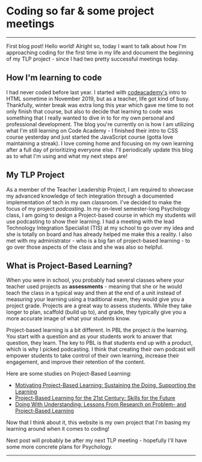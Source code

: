 # Coding so far & some project meetings

---

First blog post! Hello world! Alright so, today I want to talk about how I'm approaching coding for the first time in my life and document the beginning of my TLP project - since I had two pretty successful meetings today.

## How I'm learning to code

I had never coded before last year. I started with [codeacademy's](https://codeacademy.com) intro to HTML sometime in November 2019, but as a teacher, life got kind of busy. Thankfully, winter break was extra long this year which gave me time to not only finish that course, but also to decide that learning to code was something that I really wanted to dive in to for my own personal and professional development. The blog you're currently on is how I am utilizing what I'm still learning on Code Academy - I finished their intro to CSS course yesterday and just started the JavaScript course (gotta love maintaining a streak). I love coming home and focusing on my own learning after a full day of prioritizing everyone else. I'll periodically update this blog as to what I'm using and what my next steps are!

## My TLP Project

As a member of the Teacher Leadership Project, I am required to showcase my advanced knowledge of tech integration through a documented implementation of tech in my own classroom. I've decided to make the focus of my project _podcasting_. In my on-level semester-long Psychology class, I am going to design a Project-based course in which my students will use podcasting to show their learning. I had a meeting with the lead Technology Integration Specialist (TIS) at my school to go over my idea and she is totally on board and has already helped me make this a reality. I also met with my administrator - who is a big fan of project-based learning - to go over those aspects of the class and she was also so helpful.

## What is Project-Based Learning?

When you were in school, you probably had several classes where your teacher used projects as **assessments** - meaning that she or he would teach the class in a typical way and then at the end of a unit instead of measuring your learning using a traditional exam, they would give you a project grade. Projects are a great way to assess students. While they take longer to plan, scaffold (build up to), and grade, they typically give you a more accurate image of what your students know.

Project-based learning is a bit different. In PBL the project _is_ the learning. You start with a question and as your students work to answer that question, they learn. The key to PBL is that students end up with a product, which is why I picked podcasting. I think that creating their own podcast will empower students to take control of their own learning, increase their engagement, and improve their retention of the content.

Here are some studies on Project-Based Learning:

- [Motivating Project-Based Learning: Sustaining the Doing, Supporting the Learning](https://doi.org/10.1080/00461520.1991.9653139)
- [Project-Based Learning for the 21st Century: Skills for the Future](https://doi.org/10.1080/00098650903505415)
- [Doing With Understanding: Lessons From Research on Problem- and Project-Based Learning](https://doi.org/10.1080/10508406.1998.9672056)

Now that I think about it, this website is my own project that I'm basing my learning around when it comes to coding!

Next post will probably be after my next TLP meeting - hopefully I'll have some more concrete plans for Psychology.

---
